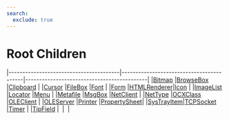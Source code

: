 ```yaml
---
search:
  exclude: true
---
```


<h1 class="heading"><span class="name">Root Children</span></h1>

|----------------------------------------|------------------------------------------|--------------------------------------------|
|[Bitmap](../objects/bitmap.md)          |[BrowseBox](../objects/browsebox.md)      |[Clipboard](../objects/clipboard.md)        |
|[Cursor](../objects/cursor.md)          |[FileBox](../objects/filebox.md)          |[Font](../objects/font.md)                  |
|[Form](../objects/form.md)              |[HTMLRenderer](../objects/htmlrenderer.md)|[Icon](../objects/icon.md)                  |
|[ImageList](../objects/imagelist.md)    |[Locator](../objects/locator.md)          |[Menu](../objects/menu.md)                  |
|[Metafile](../objects/metafile.md)      |[MsgBox](../objects/msgbox.md)            |[NetClient](../objects/netclient.md)        |
|[NetType](../objects/nettype.md)        |[OCXClass](../objects/ocxclass.md)        |[OLEClient](../objects/oleclient.md)        |
|[OLEServer](../objects/oleserver.md)    |[Printer](../objects/printer.md)          |[PropertySheet](../objects/propertysheet.md)|
|[SysTrayItem](../objects/systrayitem.md)|[TCPSocket](../objects/tcpsocket.md)      |[Timer](../objects/timer.md)                |
|[TipField](../objects/tipfield.md)      |&nbsp;                                    |&nbsp;                                      |
